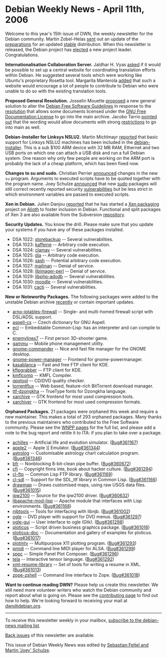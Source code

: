 
Debian Weekly News - April 11th, 2006
=====================================


Welcome to this year's 15th issue of DWN, the weekly newsletter for the
Debian community. Martin Zobel-Helas [sent](https://lists.debian.org/debian-release/2006/04/msg00023.html)
out an update of the [preparations](https://release.debian.org/stable/3.1/3.1r2/) for an updated [stable](https://www.debian.org/releases/stable/)
distribution. When this newsletter is released, the Debian project has [elected](https://www.debian.org/vote/2006/vote_002) a new project leader.
Congratulations.


**Internationalisation Collaboration Server.** Jaldhar H. Vyas [asked](https://lists.debian.org/debian-project/2006/03/msg00280.html)
if it would be possible to set up a central website for coordinating
translation efforts within Debian. He suggested several tools which were
working like Ubuntu's proprietary Rosetta tool.
Margarita Manterola [added](https://lists.debian.org/debian-project/2006/03/msg00282.html)
that such a website would encourage a lot of
people to contribute to Debian who were unable to do so with the
existing translation tools.


**Proposed General Resolution.** Josselin Mouette [proposed](https://lists.debian.org/debian-vote/2006/04/msg00002.html)
a new general solution to alter the [Debian Free Software Guidelines](https://www.debian.org/social_contract#guidelines)
in response to the [resolution](https://www.debian.org/vote/2006/vote_001) that
allows some documents licensed under the [GNU Free Documentation License](https://www.gnu.org/copyleft/fdl.html)
to go into the main archive. Jacobo Tarrio [pointed
out](https://lists.debian.org/debian-vote/2006/04/msg00008.html) that the wording would allow documents with strong [restrictions](https://lists.debian.org/debian-vote/2006/04/msg00012.html) to go into main as well.


**Debian-Installer for Linksys NSLU2.** Martin Michlmayr [reported](http://www.cyrius.com/journal/debian/beta2-nslu2) that
basic support for Linksys NSLU2 machines has been included in the [debian-installer](https://www.debian.org/devel/debian-installer/). This is a sub
$100 ARM device with 32 MB RAM, Ethernet and two USB ports on which one
can attach a USB disk and run a full Debian system. One reason why only few
people are working on the ARM port is probably the lack of a cheap platform,
which has been fixed now.


**Changes to su and sudo.** Christian Perrier [announced](https://lists.debian.org/debian-devel-announce/2006/03/msg00003.html) changes in the new `su` program. Arguments to
executed scripts have to be quoted together with the program name. Joey
Schulze [announced](https://lists.debian.org/debian-security-announce/debian-security-announce-2006/msg00115.html) that new [sudo](https://packages.debian.org/sudo)
packages will still correct recently reported security [vulnerabilities](https://www.debian.org/security/2006/dsa-946) but be less strict in
which environment variables are passed to executed scripts.


**Xen in Debian.** Julien Danjou [reported](http://julien.danjou.info/blog/index.php/2006/02/27/233-about-xen-in-debian) that he has started a [Xen packaging](https://alioth.debian.org/projects/pkg-xen) project on
[Alioth](https://alioth.debian.org/) to foster inclusion in Debian.
Functional and split packages of Xen 3 are also available from the
Subversion [repository](https://anonscm.debian.org/viewvc/pkg-xen).


**Security Updates.** You know the drill. Please make sure
that you update your systems if you have any of these packages installed.


* DSA 1022: [storebackup](https://www.debian.org/security/2006/dsa-1022) --
 Several vulnerabilities.
* DSA 1023: [kaffeine](https://www.debian.org/security/2006/dsa-1023) --
 Arbitrary code execution.
* DSA 1024: [clamav](https://www.debian.org/security/2006/dsa-1024) --
 Several vulnerabilities.
* DSA 1025: [dia](https://www.debian.org/security/2006/dsa-1025) --
 Arbitrary code execution.
* DSA 1026: [sash](https://www.debian.org/security/2006/dsa-1026) --
 Potential arbitrary code execution.
* DSA 1027: [mailman](https://www.debian.org/security/2006/dsa-1027) --
 Denial of service.
* DSA 1028: [libimager-perl](https://www.debian.org/security/2006/dsa-1028) --
 Denial of service.
* DSA 1029: [libphp-adodb](https://www.debian.org/security/2006/dsa-1029) --
 Several vulnerabilities.
* DSA 1030: [moodle](https://www.debian.org/security/2006/dsa-1030) --
 Several vulnerabilities.
* DSA 1031: [cacti](https://www.debian.org/security/2006/dsa-1031) --
 Several vulnerabilities.


**New or Noteworthy Packages.** The following packages were
added to the unstable Debian archive [recently](https://packages.debian.org/unstable/newpkg_main) or contain
important updates.


* [arno-iptables-firewall](https://packages.debian.org/unstable/net/arno-iptables-firewall)
 -- Single- and multi-homed firewall script with DSL/ADSL support.
* [aspell-cs](https://packages.debian.org/unstable/text/aspell-cs)
 -- Czech dictionary for GNU Aspell.
* [ecl](https://packages.debian.org/unstable/devel/ecl)
 -- Embeddable Common-Lisp: has an interpreter and can compile to C.
* [enemylines7](https://packages.debian.org/unstable/games/enemylines7)
 -- First person 3D-shooter game.
* [gammu](https://packages.debian.org/unstable/comm/gammu)
 -- Mobile phone management utility.
* [gnome-commander](https://packages.debian.org/unstable/gnome/gnome-commander)
 -- Nice and fast file manager for the GNOME desktop.
* [gnome-power-manager](https://packages.debian.org/unstable/gnome/gnome-power-manager)
 -- Frontend for gnome-powermanager.
* [kasablanca](https://packages.debian.org/unstable/kde/kasablanca)
 -- Fast and free FTP client for KDE.
* [kftpgrabber](https://packages.debian.org/unstable/kde/kftpgrabber)
 -- FTP client for KDE.
* [kmflcomp](https://packages.debian.org/unstable/utils/kmflcomp)
 -- KMFL Compiler.
* [qpxtool](https://packages.debian.org/unstable/otherosfs/qpxtool)
 -- CD/DVD quality checker.
* [torrentflux](https://packages.debian.org/unstable/web/torrentflux)
 -- Web based, feature-rich BitTorrent download manager.
* [ttf-dzongkha](https://packages.debian.org/unstable/x11/ttf-dzongkha)
 -- TrueType fonts for Dzongkha language.
* [xarchive](https://packages.debian.org/unstable/x11/xarchive)
 -- GTK frontend for most used compression tools.
* [xarchiver](https://packages.debian.org/unstable/x11/xarchiver)
 -- GTK frontend for most used compression formats.


**Orphaned Packages.** 21 packages were orphaned this week and
require a new maintainer. This makes a total of 293 orphaned packages. Many
thanks to the previous maintainers who contributed to the Free Software
community. Please see the [WNPP pages](https://www.debian.org/devel/wnpp/) for
the full list, and please add a note to the bug report and retitle it to ITA:
if you plan to take over a package.


* [achilles](https://packages.debian.org/unstable/science/achilles)
 -- Artificial life and evolution simulator.
 ([Bug#361167](https://bugs.debian.org/361167))
* [apple2](https://packages.debian.org/unstable/otherosfs/apple2)
 -- Apple ][ Emulator.
 ([Bug#361344](https://bugs.debian.org/361344))
* [astrolog](https://packages.debian.org/unstable/games/astrolog)
 -- Customisable astrology chart calculation program.
 ([Bug#361346](https://bugs.debian.org/361346))
* [bfr](https://packages.debian.org/unstable/utils/bfr)
 -- Nonblocking 8-bit-clean pipe buffer.
 ([Bug#360672](https://bugs.debian.org/360672))
* [cfi](https://packages.debian.org/unstable/doc/cfi-sv)
 -- Copyright finns inte, book about hacker culture.
 ([Bug#361294](https://bugs.debian.org/361294))
* [cl-ftp](https://packages.debian.org/unstable/devel/cl-ftp)
 -- Common Lisp FTP library.
 ([Bug#361169](https://bugs.debian.org/361169))
* [cl-sdl](https://packages.debian.org/unstable/devel/cl-sdl)
 -- Support for the SDL\_ttf library in Common Lisp.
 ([Bug#361166](https://bugs.debian.org/361166))
* [drawmap](https://packages.debian.org/unstable/science/drawmap)
 -- Draws customised maps, using raw USGS data files.
 ([Bug#361015](https://bugs.debian.org/361015))
* [ipw2100](https://packages.debian.org/unstable/net/ipw2100-source)
 -- Source for the ipw2100 driver.
 ([Bug#360632](https://bugs.debian.org/360632))
* [libapache-mod-lisp](https://packages.debian.org/unstable/devel/libapache-mod-lisp)
 -- Apache module that interfaces with Lisp environments.
 ([Bug#361168](https://bugs.debian.org/361168))
* [njbtools](https://packages.debian.org/unstable/libs/njbtools)
 -- Tools for interfacing with libnjb.
 ([Bug#361002](https://bugs.debian.org/361002))
* [ogle](https://packages.debian.org/unstable/graphics/ogle)
 -- DVD player with support for DVD menus.
 ([Bug#361297](https://bugs.debian.org/361297))
* [ogle-gui](https://packages.debian.org/unstable/graphics/ogle-gui)
 -- User interface to ogle (Gtk).
 ([Bug#361298](https://bugs.debian.org/361298))
* [ploticus](https://packages.debian.org/unstable/misc/ploticus)
 -- Script driven business graphics package.
 ([Bug#361016](https://bugs.debian.org/361016))
* [ploticus-doc](https://packages.debian.org/unstable/doc/ploticus-doc)
 -- Documentation and gallery of examples for ploticus.
 ([Bug#361017](https://bugs.debian.org/361017))
* [plotmtv](https://packages.debian.org/unstable/math/plotmtv)
 -- Multipurpose X11 plotting program.
 ([Bug#361293](https://bugs.debian.org/361293))
* [pmidi](https://packages.debian.org/unstable/sound/pmidi)
 -- Command line MIDI player for ALSA.
 ([Bug#361299](https://bugs.debian.org/361299))
* [sppc](https://packages.debian.org/unstable/math/sppc)
 -- Simple Panel Plot Composer.
 ([Bug#361296](https://bugs.debian.org/361296))
* [tela](https://packages.debian.org/unstable/math/tela)
 -- Interactive tensor language.
 ([Bug#361292](https://bugs.debian.org/361292))
* [xml-resume-library](https://packages.debian.org/unstable/text/xml-resume-library)
 -- Set of tools for writing a resume in XML.
 ([Bug#361013](https://bugs.debian.org/361013))
* [zope-zshell](https://packages.debian.org/unstable/web/zope-zshell)
 -- Command line interface to Zope.
 ([Bug#361018](https://bugs.debian.org/361018))


**Want to continue reading DWN?** Please help us create this
newsletter. We still need more volunteer writers who watch the Debian
community and report about what is going on. Please see the [contributing page](https://www.debian.org/News/weekly/contributing) to find out how
to help. We're looking forward to receiving your mail at [dwn@debian.org](mailto:dwn@debian.org).




---



 To receive this newsletter weekly in your mailbox, [subscribe to the debian-news mailing list](https://lists.debian.org/debian-news/).



[Back issues](https://www.debian.org/News/weekly/) of this newsletter are available.



This issue of Debian Weekly News was edited by [Sebastian Feltel and Martin 'Joey' Schulze](mailto:dwn@debian.org).





